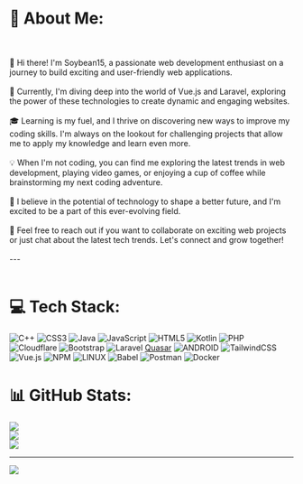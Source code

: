 # 💫 About Me:
<br><br>
👋 Hi there! I'm Soybean15, a passionate web development enthusiast on a journey to build exciting and user-friendly web applications.<br><br>🚀 Currently, I'm diving deep into the world of Vue.js and Laravel, exploring the power of these technologies to create dynamic and engaging websites.<br><br>🎓 Learning is my fuel, and I thrive on discovering new ways to improve my coding skills. I'm always on the lookout for challenging projects that allow me to apply my knowledge and learn even more.<br><br>💡 When I'm not coding, you can find me exploring the latest trends in web development, playing video games, or enjoying a cup of coffee while brainstorming my next coding adventure.<br><br>🌟 I believe in the potential of technology to shape a better future, and I'm excited to be a part of this ever-evolving field.<br><br>📧 Feel free to reach out if you want to collaborate on exciting web projects or just chat about the latest tech trends. Let's connect and grow together!<br><br>---<br><br> 


# 💻 Tech Stack:
![C++](https://img.shields.io/badge/c++-%2300599C.svg?style=for-the-badge&logo=c%2B%2B&logoColor=white) ![CSS3](https://img.shields.io/badge/css3-%231572B6.svg?style=for-the-badge&logo=css3&logoColor=white) ![Java](https://img.shields.io/badge/java-%23ED8B00.svg?style=for-the-badge&logo=java&logoColor=white) ![JavaScript](https://img.shields.io/badge/javascript-%23323330.svg?style=for-the-badge&logo=javascript&logoColor=%23F7DF1E) ![HTML5](https://img.shields.io/badge/html5-%23E34F26.svg?style=for-the-badge&logo=html5&logoColor=white) ![Kotlin](https://img.shields.io/badge/kotlin-%230095D5.svg?style=for-the-badge&logo=kotlin&logoColor=white) ![PHP](https://img.shields.io/badge/php-%23777BB4.svg?style=for-the-badge&logo=php&logoColor=white) ![Cloudflare](https://img.shields.io/badge/Cloudflare-F38020?style=for-the-badge&logo=Cloudflare&logoColor=white) ![Bootstrap](https://img.shields.io/badge/bootstrap-%23563D7C.svg?style=for-the-badge&logo=bootstrap&logoColor=white) ![Laravel](https://img.shields.io/badge/laravel-%23FF2D20.svg?style=for-the-badge&logo=laravel&logoColor=white) [Quasar](https://img.shields.io/badge/Quasar-16B7FB?style=for-the-badge&logo=quasar&logoColor=black) ![ANDROID](https://img.shields.io/badge/android-%2320232a.svg?style=for-the-badge&logo=android&logoColor=%a4c639) ![TailwindCSS](https://img.shields.io/badge/tailwindcss-%2338B2AC.svg?style=for-the-badge&logo=tailwind-css&logoColor=white) ![Vue.js](https://img.shields.io/badge/vuejs-%2335495e.svg?style=for-the-badge&logo=vuedotjs&logoColor=%234FC08D) ![NPM](https://img.shields.io/badge/NPM-%23000000.svg?style=for-the-badge&logo=npm&logoColor=white) ![LINUX](https://img.shields.io/badge/Linux-FCC624?style=for-the-badge&logo=linux&logoColor=black) ![Babel](https://img.shields.io/badge/Babel-F9DC3e?style=for-the-badge&logo=babel&logoColor=black) ![Postman](https://img.shields.io/badge/Postman-FF6C37?style=for-the-badge&logo=postman&logoColor=white) ![Docker](https://img.shields.io/badge/docker-%230db7ed.svg?style=for-the-badge&logo=docker&logoColor=white)
# 📊 GitHub Stats:
![](https://github-readme-stats.vercel.app/api?username=soybean15&theme=dark&hide_border=false&include_all_commits=false&count_private=false)<br/>
![](https://github-readme-streak-stats.herokuapp.com/?user=soybean15&theme=dark&hide_border=false)<br/>
![](https://github-readme-stats.vercel.app/api/top-langs/?username=soybean15&theme=dark&hide_border=false&include_all_commits=false&count_private=false&layout=compact)

---
[![](https://visitcount.itsvg.in/api?id=soybean15&icon=0&color=0)](https://visitcount.itsvg.in)

<!-- Proudly created with GPRM ( https://gprm.itsvg.in ) -->
